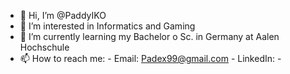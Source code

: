 - 👋 Hi, I’m @PaddyIKO
- 👀 I’m interested in Informatics and Gaming
- 🌱 I’m currently learning my Bachelor o Sc. in Germany at Aalen Hochschule
- 📫 How to reach me:
        - Email: Padex99@gmail.com
        - LinkedIn: 
        - 
<!---
PaddyIKO/PaddyIKO is a ✨ special ✨ repository because its `README.md` (this file) appears on your GitHub profile.
You can click the Preview link to take a look at your changes.
--->
